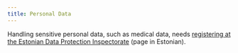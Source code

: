 ```yaml
---
title: Personal Data
---
```

Handling sensitive personal data, such as medical data, needs [registering at the Estonian Data Protection Inspectorate](https://diatregister.just.ee/) (page in Estonian).
